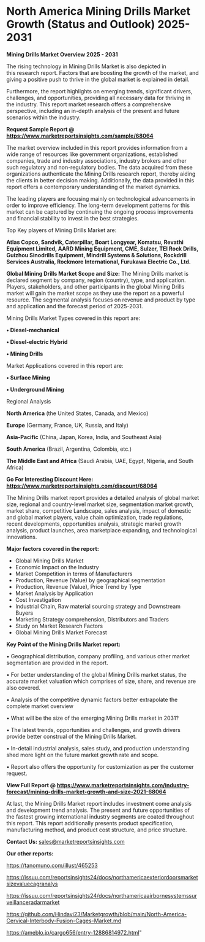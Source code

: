 # North America Mining Drills Market Growth (Status and Outlook) 2025-2031

<Strong> Mining Drills Market Overview 2025 - 2031</strong>

The rising technology in Mining Drills Market is also depicted in this research report. Factors that are boosting the growth of the market, and giving a positive push to thrive in the global market is explained in detail.

Furthermore, the report highlights on emerging trends, significant drivers, challenges, and opportunities, providing all necessary data for thriving in the industry. This report market research offers a comprehensive perspective, including an in-depth analysis of the present and future scenarios within the industry.

<strong>Request Sample Report @ <a href=https://www.marketreportsinsights.com/sample/68064>https://www.marketreportsinsights.com/sample/68064</a></strong>

The market overview included in this report provides information from a wide range of resources like government organizations, established companies, trade and industry associations, industry brokers and other such regulatory and non-regulatory bodies. The data acquired from these organizations authenticate the Mining Drills research report, thereby aiding the clients in better decision making. Additionally, the data provided in this report offers a contemporary understanding of the market dynamics.

The leading players are focusing mainly on technological advancements in order to improve efficiency. The long-term development patterns for this market can be captured by continuing the ongoing process improvements and financial stability to invest in the best strategies.

Top Key players of Mining Drills Market are:

<strong>Atlas Copco, Sandvik, Caterpillar, Boart Longyear, Komatsu, Revathi Equipment Limited, AARD Mining Equipment, CME, Sulzer, TEI Rock Drills, Guizhou Sinodrills Equipment, Mindrill Systems & Solutions, Rockdrill Services Australia, Rockmore International, Furukawa Electric Co., Ltd.</strong>

<strong><b>Global Mining Drills Market Scope and Size:</b></strong>
The Mining Drills market is declared segment by company, region (country), type, and application. Players, stakeholders, and other participants in the global Mining Drills market will gain the market scope as they use the report as a powerful resource. The segmental analysis focuses on revenue and product by type and application and the forecast period of 2025-2031.

Mining Drills Market Types covered in this report are:

<strong>• Diesel-mechanical

• Diesel-electric Hybrid

• Mining Drills</strong>

Market Applications covered in this report are:

<strong>• Surface Mining

• Underground Mining</strong> 

Regional Analysis

<strong>North America</strong> (the United States, Canada, and Mexico)

<strong>Europe</strong> (Germany, France, UK, Russia, and Italy)

<strong>Asia-Pacific</strong> (China, Japan, Korea, India, and Southeast Asia)

<strong>South America</strong> (Brazil, Argentina, Colombia, etc.)

<strong>The Middle East and Africa</strong> (Saudi Arabia, UAE, Egypt, Nigeria, and South Africa)

<strong>Go For Interesting Discount Here: <a href=https://www.marketreportsinsights.com/discount/68064>https://www.marketreportsinsights.com/discount/68064</a></strong>

The Mining Drills market report provides a detailed analysis of global market size, regional and country-level market size, segmentation market growth, market share, competitive Landscape, sales analysis, impact of domestic and global market players, value chain optimization, trade regulations, recent developments, opportunities analysis, strategic market growth analysis, product launches, area marketplace expanding, and technological innovations.

<strong><b>Major factors covered in the report:</b></strong>
<ul>
  <li>Global Mining Drills Market </li>
  <li>Economic Impact on the Industry</li>
  <li>Market Competition in terms of Manufacturers</li>
  <li>Production, Revenue (Value) by geographical segmentation</li>
  <li>Production, Revenue (Value), Price Trend by Type</li>
  <li>Market Analysis by Application</li>
  <li>Cost Investigation</li>
  <li>Industrial Chain, Raw material sourcing strategy and Downstream Buyers</li>
  <li>Marketing Strategy comprehension, Distributors and Traders</li>
  <li>Study on Market Research Factors</li>
  <li>Global Mining Drills Market Forecast</li>
</ul>

<strong><b>Key Point of the Mining Drills Market report:</b></strong>

• Geographical distribution, company profiling, and various other market segmentation are provided in the report.

• For better understanding of the global Mining Drills market status, the accurate market valuation which comprises of size, share, and revenue are also covered.

• Analysis of the competitive dynamic factors better extrapolate the complete market overview

• What will be the size of the emerging Mining Drills market in 2031?

• The latest trends, opportunities and challenges, and growth drivers provide better construal of the Mining Drills Market.

• In-detail industrial analysis, sales study, and production understanding shed more light on the future market growth rate and scope.

• Report also offers the opportunity for customization as per the customer request.

<strong><b>View Full Report @ <a href=https://www.marketreportsinsights.com/industry-forecast/mining-drills-market-growth-and-size-2021-68064>https://www.marketreportsinsights.com/industry-forecast/mining-drills-market-growth-and-size-2021-68064</a></b></strong>


At last, the Mining Drills Market report includes investment come analysis and development trend analysis. The present and future opportunities of the fastest growing international industry segments are coated throughout this report. This report additionally presents product specification, manufacturing method, and product cost structure, and price structure.

<strong>Contact Us:</strong>
sales@marketreportsinsights.com

<strong>Our other reports:</strong>

<a href=https://tanomuno.com/illust/465253>https://tanomuno.com/illust/465253</a>

<a href=https://issuu.com/reportsinsights24/docs/northamericaexteriordoorsmarketsizevaluecagranalys>https://issuu.com/reportsinsights24/docs/northamericaexteriordoorsmarketsizevaluecagranalys</a>

<a href=https://issuu.com/reportsinsights24/docs/northamericaairbornesystemssurveillanceradarmarket>https://issuu.com/reportsinsights24/docs/northamericaairbornesystemssurveillanceradarmarket</a>

<a href=https://github.com/Hindavi23/Marketgrowth/blob/main/North-America-Cervical-Interbody-Fusion-Cages-Market.md>https://github.com/Hindavi23/Marketgrowth/blob/main/North-America-Cervical-Interbody-Fusion-Cages-Market.md</a>

<a href=https://ameblo.jp/cargo656/entry-12886814972.html>https://ameblo.jp/cargo656/entry-12886814972.html</a>"
